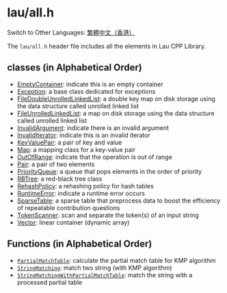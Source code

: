 # lau/all.h

Switch to Other Languages: [繁體中文（香港）](all_zh.md)

The `lau/all.h` header file includes all the elements in Lau CPP Library.

## classes (in Alphabetical Order)
- [EmptyContainer](exception_en.md): indicate this is an empty container
- [Exception](exception_en.md): a base class dedicated for exceptions
- [FileDoubleUnrolledLinkedList](file_double_unrolled_linked_list_en.md):
  a double key map on disk storage using the data structure called unrolled
  linked list
- [FileUnrolledLinkedList](file_unrolled_linked_list_en.md):
  a map on disk storage using the data structure called unrolled linked list
- [InvalidArgument](exception_en.md): indicate there is an invalid argument
- [InvalidIterator](exception_en.md): indicate this is an invalid iterator
- [KeyValuePair](key_value_pair_en.md): a pair of key and value
- [Map](map_en.md): a mapping class for a key-value pair
- [OutOfRange](exception_en.md): indicate that the operation is out of
  range
- [Pair](pair_en.md): a pair of two elements
- [PriorityQueue](priority_queue_en.md): a queue that pops elements in the
  order of priority
- [RBTree](RB_tree_en.md): a red-black tree class
- [RehashPolicy](rehash_policy_en.md): a rehashing policy for hash tables
- [RuntimeError](exception_en.md): indicate a runtime error occurs
- [SparseTable](sparse_table_en.md): a sparse table that preprocess data to
  boost the efficiency of repeatable contribution questions
- [TokenScanner](token_scanner_en.md): scan and separate the token(s) of
  an input string
- [Vector](vector_en.md): linear container (dynamic array)

## Functions (in Alphabetical Order)
- [`PartialMatchTable`](algorithm_en.md#PartialMatchTable): calculate the
  partial match table for KMP algorithm
- [`StringMatching`](algorithm_en.md#StringMatching): match two string
  (with KMP algorithm)
- [`StringMatchingWithPartialMatchTable`](algorithm_en.md#StringMatchingWithPartialMatchTable):
  match the string with a processed partial table
